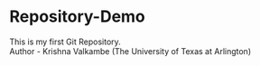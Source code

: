 # Repository-Demo

This is my first Git Repository.
<br> 
Author - Krishna Valkambe (The University of Texas at Arlington)
